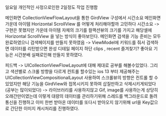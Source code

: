 일요일 개인적인 사정으로인한 2일정도 작업 진행함

메인화면 CollectionViewFlowLayout을 통한 GirdView 구성에서 시간소요
메인화면 가운데 아이템 Horizontal ScrollView 를 어떻게 처리해야할까 고민하다 시간소요
 -> 구현은 못했지만 가운데 아이템 자체의 크기를 컬랙션뷰의 크기를 가지고 해당셀에  Horizontal ScrollView 을 넣는 방식이 좋아보인다.
메인화면 검색을 기능 준비는 모두 완료하였으니 검색페이지를 만들지 못하였음 
 -> ViewModel에 키워드를 줘서 검색하면 데이터를 리턴받으면 완성
디테일 페이지 하단 clips , recent 즐겨찾기? 좋아요 기능은 시간분배 실패로인해 만들지 못하였다. 


피드백
-> UICollectionViewFlowLayout에 대해 제대로 공부를 해볼수있었다.
    그리고 색션별로 스크롤 방향을 다르게 컨트롤 할수있는 ios 13 부터 제공해주는 
    UICollectionViewCompositionalLayout 사용하여 스크롤뷰의 방향은 컨트롤 할 수 있었지만
    해당 기능을 GirdView와 접목시키지 못하여 삽질만하고 삭제시키게되었다(공부는 많이되었다)
-> 라이브러리를 사용하지않고 Gif, image를 사용하는게 상당히 오래간만이였는데
    이렇게 대량의 데이터를 관리하기위해 스레드를 백그라운드로 돌려 통신을 진행하고
    이미 한번 받아온 데이터를 또다시 받아오지 않기위해 url을 Key값으로 간단한 이미지 캐시처리를 진행하였다.
